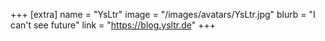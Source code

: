 +++
[extra]
name = "YsLtr"
image = "/images/avatars/YsLtr.jpg"
blurb = "I can't see future"
link = "https://blog.ysltr.de"
+++
